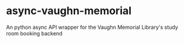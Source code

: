 # async-vaughn-memorial
An python async API wrapper for the Vaughn Memorial Library's study room booking backend
